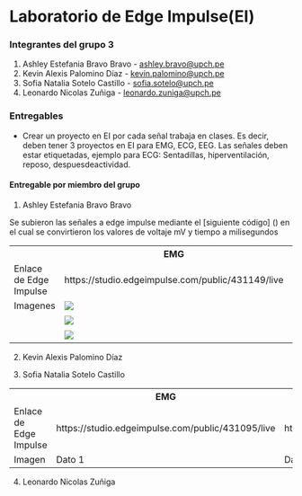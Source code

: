 # Laboratorio de Edge Impulse(EI)

### Integrantes del grupo 3

1. Ashley Estefania Bravo Bravo - ashley.bravo@upch.pe
2. Kevin Alexis Palomino Díaz - kevin.palomino@upch.pe
3. Sofia Natalia Sotelo Castillo - sofia.sotelo@upch.pe
4. Leonardo Nicolas Zuñiga - leonardo.zuniga@upch.pe

### Entregables

* Crear un proyecto en EI por cada señal trabaja en clases. Es decir, deben tener 3 proyectos en EI para EMG, ECG, EEG. Las señales deben estar etiquetadas, ejemplo para ECG: Sentadillas, hiperventilación, reposo, despuesdeactividad.


#### Entregable por miembro del grupo

1. Ashley Estefania Bravo Bravo

Se subieron las señales a edge impulse mediante el [siguiente código] () en el cual se convirtieron los valores de voltaje mV y tiempo a milisegundos

<table>
<tr>
<th></th>
<th>EMG</th>
<th>ECG</th>
<th>EEG</th>
</tr>
<tr>
<td>Enlace de Edge Impulse</td>
<td>https://studio.edgeimpulse.com/public/431149/live</td>
<td>https://studio.edgeimpulse.com/public/431151/live</td>
<td>https://studio.edgeimpulse.com/public/431152/live</td>

</tr>
<tr>
<td>Imagenes</td>
<td><img src="https://github.com/sofia-is-a-panda/ISB_2024_G3/blob/main/ISB/Im%C3%A1genes%20-%20Multimedia/Multimedia%20-%20Lab%2011/Reposo_EMG_Ashley.png"></td>
<td>Dato 2</td>
<td>Dato 3</td>
</tr>

</tr>
<tr>
<td></td>
<td><img src="https://github.com/sofia-is-a-panda/ISB_2024_G3/blob/main/ISB/Im%C3%A1genes%20-%20Multimedia/Multimedia%20-%20Lab%2011/Oposicion_EMG_Ashley.png"></td>
<td>Dato 2</td>
<td>Dato 3</td>
</tr>

</tr>
<tr>
<td></td>
<td><img src="https://github.com/sofia-is-a-panda/ISB_2024_G3/blob/main/ISB/Im%C3%A1genes%20-%20Multimedia/Multimedia%20-%20Lab%2011/Tension_EMG_Ashley.png"></td>
<td>Dato 2</td>
<td>Dato 3</td>
</tr>


</table>

   
2. Kevin Alexis Palomino Díaz




   
3. Sofia Natalia Sotelo Castillo

<table>
<tr>
<th></th>
<th>EMG</th>
<th>ECG</th>
<th>EEG</th>
</tr>
<tr>
<td>Enlace de Edge Impulse</td>
<td>https://studio.edgeimpulse.com/public/431095/live</td>
<td>https://studio.edgeimpulse.com/public/431064/live</td>
<td>https://studio.edgeimpulse.com/public/431065/live</td>

</tr>
<tr>
<td>Imagen</td>
<td>Dato 1</td>
<td>Dato 2</td>
<td>Dato 3</td>
</tr>
</table>


   
4. Leonardo Nicolas Zuñiga



